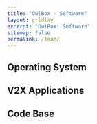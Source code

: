 ```yaml
---
title: "OwlBox - Software"
layout: gridlay
excerpt: "OwlBox: Software"
sitemap: false
permalink: /team/
---
```


## Operating System

## V2X Applications

## Code Base
